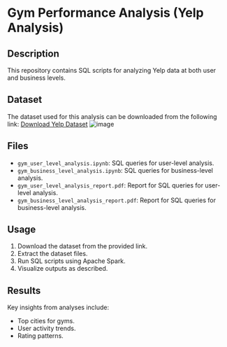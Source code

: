 # Gym Performance Analysis (Yelp Analysis)

## Description
This repository contains SQL scripts for analyzing Yelp data at both user and business levels. 

## Dataset
The dataset used for this analysis can be downloaded from the following link:
[Download Yelp Dataset](https://www.yelp.com/dataset)
![image](https://github.com/user-attachments/assets/98de57cb-4e3a-4d5e-b64d-155a58727ce2)


## Files
- `gym_user_level_analysis.ipynb`: SQL queries for user-level analysis.
- `gym_business_level_analysis.ipynb`: SQL queries for business-level analysis. 
- `gym_user_level_analysis_report.pdf`: Report for SQL queries for user-level analysis.
- `gym_business_level_analysis_report.pdf`: Report for SQL queries for business-level analysis.

## Usage
1. Download the dataset from the provided link.
3. Extract the dataset files.
4. Run SQL scripts using Apache Spark.
5. Visualize outputs as described.

## Results
Key insights from analyses include:
- Top cities for gyms.
- User activity trends.
- Rating patterns.
